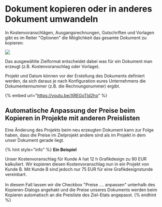 # Dokument kopieren oder in anderes Dokument umwandeln

In Kostenvoranschlägen, Ausgangsrechnungen, Gutschriften und Vorlagen gibt es im Reiter "Optionen" die Möglichkeit das gesamte Dokument zu kopieren:

![](../../.gitbook/assets/bildschirmfoto-2020-03-07-um-15.46.30.png)

Das ausgewählte Zielformat entscheidet dabei was für ein Dokument man erzeugt (z.B. Kostenvoranschlag oder Vorlage).

Projekt und Datum können vor der Erstellung des Dokuments definiert werden, da sich daraus je nach Konfiguration eures Unternehmens die Dokumentennummer (z.B. die Rechnungsnummer) ergibt.

{% embed url="https://youtu.be/XREGoTId2ho" %}

## Automatische Anpassung der Preise beim Kopieren in Projekte mit anderen Preislisten

Eine Änderung des Projekts beim neu erzeugten Dokument kann zur Folge haben, dass die Preise im Zielprojekt andere sind als im Projekt in dem unser Dokument gerade liegt.

{% hint style="info" %}
**Ein Beispiel**

Unser Kostenvoranschlag für Kunde A hat 12 h Grafikdesign zu 90 EUR kalkuliert. Wir kopieren diesen Kostenvoranschlag nun in ein Projekt von Kunde B. Mit Kunde B sind jedoch nur 75 EUR für eine Grafikdesignstunde vereinbart. \
\
In diesem Fall lassen wir die Checkbox "Preise .... anpassen" unterhalb des Kopieren-Dialogs angehakt und die Preise unseres Dokuments werden beim Kopieren automatisch an die Preisliste des Ziel-Etats angepasst.
{% endhint %}
